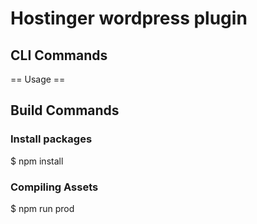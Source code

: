 # Hostinger wordpress plugin

## CLI Commands

== Usage ==

## Build Commands
### Install packages
$ npm install
### Compiling Assets
$ npm run prod
